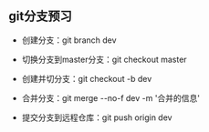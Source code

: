 ## git分支预习

- 创建分支：git branch dev 

- 切换分支到master分支：git checkout master

- 创建并切分支：git checkout -b dev

- 合并分支：git merge  --no-f  dev  -m  '合并的信息'

- 提交分支到远程仓库：git push origin dev

